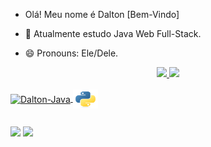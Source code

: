 - Olá! Meu nome é Dalton [Bem-Vindo]


- 🌱 Atualmente estudo Java Web Full-Stack.
- 😄 Pronouns: Ele/Dele.

<div align="center">
  <a href="https://github.com/DaltonGuilherme">
  <img height="180em" src="https://github-readme-stats.vercel.app/api?username=DaltonGuilherme&show_icons=true&theme=dark&include_all_commits=true&count_private=true"/>
  <img height="180em" src="https://github-readme-stats.vercel.app/api/top-langs/?username=DaltonGuilherme&layout=compact&langs_count=7&theme=dark"/>
</div>
  <div style="display: inline_block"><br>
  <img align="center" alt="Dalton-Java" height="30" width="40" src="https://cdn.jsdelivr.net/gh/devicons/devicon/icons/java/java-original.svg" />
  <img align="center" alt="Dalton-Python" height="30" width="40" src="https://raw.githubusercontent.com/devicons/devicon/master/icons/python/python-original.svg">
 </div>
  
  ##
  
  <div> 
  <a href="https://www.instagram.com/dalt_inho/" target="_blank"><img src="https://img.shields.io/badge/-Instagram-%23E4405F?style=for-the-badge&logo=instagram&logoColor=white" target="_blank"></a>
  <a href = "mailto:daltonguilherme15@gmail.com"><img src="https://img.shields.io/badge/-Gmail-%23333?style=for-the-badge&logo=gmail&logoColor=white" target="_blank"></a>
